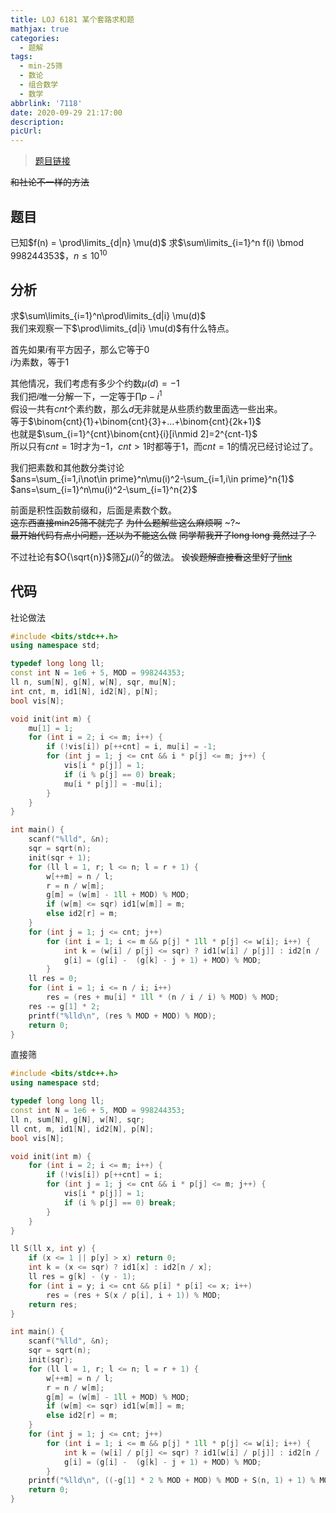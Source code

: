 ```yaml
---
title: LOJ 6181 某个套路求和题
mathjax: true
categories:
  - 题解
tags:
  - min-25筛
  - 数论
  - 组合数学
  - 数学
abbrlink: '7118'
date: 2020-09-29 21:17:00
description:
picUrl:
---
```



>[题目链接](https://loj.ac/problem/6181)  

~~和社论不一样的方法~~  
## 题目  
已知$f(n) = \prod\limits_{d|n} \mu(d)$
求$\sum\limits_{i=1}^n f(i) \bmod 998244353$，$n\leq 10^{10}$  

## 分析
求$\sum\limits_{i=1}^n\prod\limits_{d|i} \mu(d)$  
我们来观察一下$\prod\limits_{d|i} \mu(d)$有什么特点。  

首先如果$i$有平方因子，那么它等于$0$  
$i$为素数，等于$1$  

其他情况，我们考虑有多少个约数$\mu (d)=-1$   
我们把$i$唯一分解一下，一定等于$\prod p-i^1$  
假设一共有$cnt$个素约数，那么$d$无非就是从些质约数里面选一些出来。  
等于$\binom{cnt}{1}+\binom{cnt}{3}+...+\binom{cnt}{2k+1}$  
也就是$\sum_{i=1}^{cnt}\binom{cnt}{i}[i\nmid 2]=2^{cnt-1}$  
所以只有$cnt=1$时才为$-1$，$cnt>1$时都等于$1$，而$cnt=1$的情况已经讨论过了。  

我们把素数和其他数分类讨论  
$ans=\sum_{i=1,i\not\in prime}^n\mu(i)^2-\sum_{i=1,i\in prime}^n{1}$
$ans=\sum_{i=1}^n\mu(i)^2-\sum_{i=1}^n{2}$  

前面是积性函数前缀和，后面是素数个数。  
~~这东西直接min25筛不就完了~~
~~为什么题解些这么麻烦啊~~ ~?~  
~~最开始代码有点小问题，还以为不能这么做~~
~~同学帮我开了long long 竟然过了？~~  

不过社论有$O{\sqrt{n}}$筛$\sum\mu(i)^2$的做法。 
~~诶诶题解直接看这里好了[link](https://loj.ac/article/2165)~~

## 代码
社论做法
```cpp
#include <bits/stdc++.h>
using namespace std;

typedef long long ll;
const int N = 1e6 + 5, MOD = 998244353;
ll n, sum[N], g[N], w[N], sqr, mu[N];
int cnt, m, id1[N], id2[N], p[N];
bool vis[N];

void init(int m) {
    mu[1] = 1;
	for (int i = 2; i <= m; i++) {
		if (!vis[i]) p[++cnt] = i, mu[i] = -1;
		for (int j = 1; j <= cnt && i * p[j] <= m; j++) {
			vis[i * p[j]] = 1;
			if (i % p[j] == 0) break;
			mu[i * p[j]] = -mu[i];
		}
	}
}

int main() {
    scanf("%lld", &n);
	sqr = sqrt(n);
	init(sqr + 1);
	for (ll l = 1, r; l <= n; l = r + 1) {
		w[++m] = n / l;
		r = n / w[m];
		g[m] = (w[m] - 1ll + MOD) % MOD;
		if (w[m] <= sqr) id1[w[m]] = m;
		else id2[r] = m;
	}
	for (int j = 1; j <= cnt; j++)
		for (int i = 1; i <= m && p[j] * 1ll * p[j] <= w[i]; i++) {
			int k = (w[i] / p[j] <= sqr) ? id1[w[i] / p[j]] : id2[n / (w[i] / p[j])];
			g[i] = (g[i] -  (g[k] - j + 1) + MOD) % MOD;
		}
	ll res = 0;
	for (int i = 1; i <= n / i; i++)
		res = (res + mu[i] * 1ll * (n / i / i) % MOD) % MOD;
	res -= g[1] * 2;
	printf("%lld\n", (res % MOD + MOD) % MOD);
	return 0;
}

```

直接筛
```cpp
#include <bits/stdc++.h>
using namespace std;

typedef long long ll;
const int N = 1e6 + 5, MOD = 998244353;
ll n, sum[N], g[N], w[N], sqr;
ll cnt, m, id1[N], id2[N], p[N];
bool vis[N];

void init(int m) {
    for (int i = 2; i <= m; i++) {
		if (!vis[i]) p[++cnt] = i;
		for (int j = 1; j <= cnt && i * p[j] <= m; j++) {
			vis[i * p[j]] = 1;
			if (i % p[j] == 0) break;
		}
	}
}

ll S(ll x, int y) {
	if (x <= 1 || p[y] > x) return 0;
	int k = (x <= sqr) ? id1[x] : id2[n / x];
	ll res = g[k] - (y - 1);
	for (int i = y; i <= cnt && p[i] * p[i] <= x; i++)
		res = (res + S(x / p[i], i + 1)) % MOD;
	return res;
}

int main() {
    scanf("%lld", &n);
	sqr = sqrt(n);
	init(sqr);
	for (ll l = 1, r; l <= n; l = r + 1) {
		w[++m] = n / l;
		r = n / w[m];
		g[m] = (w[m] - 1ll + MOD) % MOD;
		if (w[m] <= sqr) id1[w[m]] = m;
		else id2[r] = m;
	}
	for (int j = 1; j <= cnt; j++)
		for (int i = 1; i <= m && p[j] * 1ll * p[j] <= w[i]; i++) {
			int k = (w[i] / p[j] <= sqr) ? id1[w[i] / p[j]] : id2[n / (w[i] / p[j])];
			g[i] = (g[i] -  (g[k] - j + 1) + MOD) % MOD;
		}
	printf("%lld\n", ((-g[1] * 2 % MOD + MOD) % MOD + S(n, 1) + 1) % MOD);
	return 0;
}
```